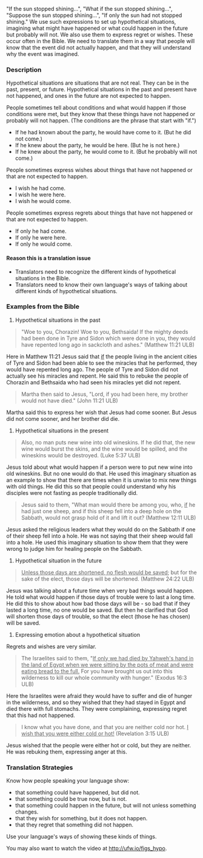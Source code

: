 
"If the sun stopped shining…", "What if the sun stopped shining…", "Suppose the sun stopped shining…", "If only the sun had not stopped shining." We use such expressions to set up hypothetical situations, imagining what might have happened or what could happen in the future but probably will not. We also use them to express regret or wishes. These occur often in the Bible. We need to translate them in a way that people will know that the event did not actually happen, and that they will understand why the event was imagined.

### Description

Hypothetical situations are situations that are not real. They can be in the past, present, or future. Hypothetical situations in the past and present have not happened, and ones in the future are not expected to happen.

People sometimes tell about conditions and what would happen if those conditions were met, but they know that these things have not happened or probably will not happen. (The conditions are the phrase that start with "if.")

* If he had known about the party, he would have come to it. (But he did not come.)
* If he knew about the party, he would be here. (But he is not here.)
* If he knew about the party, he would come to it. (But he probably will not come.)

People sometimes express wishes about things that have not happened or that are not expected to happen.

* I wish he had come.
* I wish he were here.
* I wish he would come.

People sometimes express regrets about things that have not happened or that are not expected to happen.

* If only he had come.
* If only he were here.
* If only he would come.

#### Reason this is a translation issue

* Translators need to recognize the different kinds of hypothetical situations in the Bible.
* Translators need to know their own language's ways of talking about different kinds of hypothetical situations.

### Examples from the Bible

1. Hypothetical situations in the past

> "Woe to you, Chorazin! Woe to you, Bethsaida! If the mighty deeds had been done in Tyre and Sidon which were done in you, they would have repented long ago in sackcloth and ashes." (Matthew 11:21 ULB)


Here in Matthew 11:21 Jesus said that <u>if</u> the people living in the ancient cities of Tyre and Sidon had been able to see the miracles that he performed, they would have repented long ago. The people of Tyre and Sidon did not actually see his miracles and repent. He said this to rebuke the people of Chorazin and Bethsaida who had seen his miracles yet did not repent.

> Martha then said to Jesus, "Lord, if you had been here, my brother would not have died." (John 11:21 ULB)


Martha said this to express her wish that Jesus had come sooner. But Jesus did not come sooner, and her brother did die.

1. Hypothetical situations in the present

> Also, no man puts new wine into old wineskins. If he did that, the new wine would burst the skins, and the wine would be spilled, and the wineskins would be destroyed. (Luke 5:37 ULB)


Jesus told about what would happen if a person were to put new wine into old wineskins. But no one would do that. He used this imaginary situation as an example to show that there are times when it is unwise to mix new things with old things. He did this so that people could understand why his disciples were not fasting as people traditionally did.

>Jesus said to them, "What man would there be among you, who, <u>if</u>  he had just one sheep, and if this sheep fell into a deep hole on the Sabbath, would not grasp hold of it and lift it out? (Matthew 12:11 ULB)


Jesus asked the religious leaders what they would do on the Sabbath if one of their sheep fell into a hole. He was not saying that their sheep would fall into a hole. He used this imaginary situation to show them that they were wrong to judge him for healing people on the Sabbath.

1. Hypothetical situation in the future

> <u>Unless those days are shortened, no flesh would be saved</u>; but for the sake of the elect, those days will be shortened. (Matthew 24:22 ULB)


Jesus was talking about a future time when very bad things would happen. He told what would happen if those days of trouble were to last a long time. He did this to show about how bad those days will be - so bad that if they lasted a long time, no one would be saved. But then he clarified that God will shorten those days of trouble, so that the elect (those he has chosen) will be saved.

1. Expressing emotion about a hypothetical situation

Regrets and wishes are very similar.
>The Israelites said to them, "<u>If only we had died by Yahweh's hand in the land of Egypt when we were sitting by the pots of meat and were eating bread to the full.</u> For you have brought us out into this wilderness to kill our whole community with hunger." (Exodus 16:3 ULB)


Here the Israelites were afraid they would have to suffer and die of hunger in the wilderness, and so they wished that they had stayed in Egypt and died there with full stomachs. They were complaining, expressing regret that this had not happened.

> I know what you have done, and that you are neither cold nor hot. <u>I wish that you were either cold or hot!</u> (Revelation 3:15 ULB)


Jesus wished that the people were either hot or cold, but they are neither. He was rebuking them, expressing anger at this.

### Translation Strategies

Know how people speaking your language show:

* that something could have happened, but did not.
* that something could be true now, but is not.
* that something could happen in the future, but will not unless something changes.
* that they wish for something, but it does not happen.
* that they regret that something did not happen.

Use your language's ways of showing these kinds of things.

You may also want to watch the video at http://ufw.io/figs_hypo.

